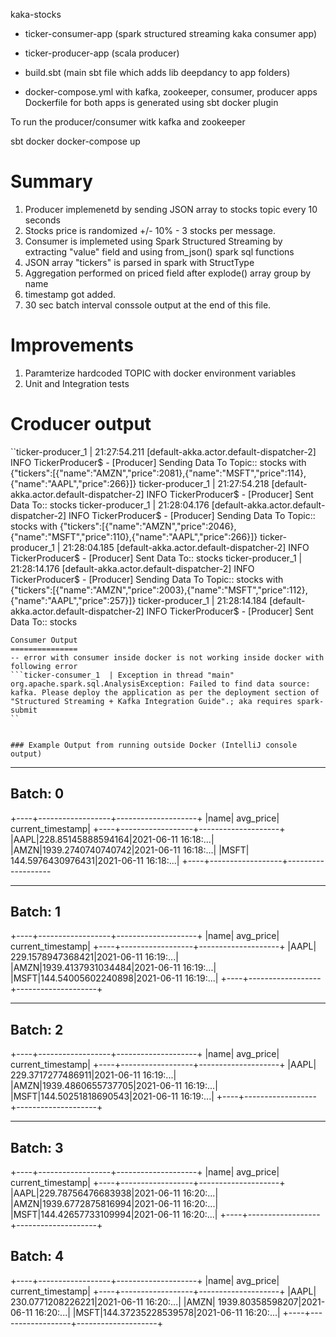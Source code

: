 kaka-stocks
- ticker-consumer-app (spark structured streaming kaka consumer app)
- ticker-producer-app (scala producer)

- build.sbt (main sbt file which adds lib deepdancy to app folders)
- docker-compose.yml with kafka, zookeeper, consumer, producer apps
Dockerfile for both apps is generated using sbt docker plugin


To run the producer/consumer witk kafka and zookeeper

sbt docker
docker-compose up


Summary
=============
1. Producer implemenetd by sending JSON array to stocks topic every 10 seconds
2. Stocks price is randomized +/- 10% - 3 stocks per message.
3. Consumer is implemeted using Spark Structured Streaming by extracting
"value" field and using from_json() spark sql functions
4. JSON array "tickers" is parsed in spark with StructType
5. Aggregation performed on priced field after explode() array group by name
6. timestamp got added.
7. 30 sec batch interval conssole output at the end of this file.

Improvements
============
1. Paramterize hardcoded TOPIC with docker environment variables
2. Unit and Integration tests

Croducer output
===============

``ticker-producer_1  | 21:27:54.211 [default-akka.actor.default-dispatcher-2] INFO TickerProducer$ - [Producer] Sending Data To Topic:: stocks with {"tickers":[{"name":"AMZN","price":2081},{"name":"MSFT","price":114},{"name":"AAPL","price":266}]}
ticker-producer_1  | 21:27:54.218 [default-akka.actor.default-dispatcher-2] INFO TickerProducer$ - [Producer] Sent Data To:: stocks
ticker-producer_1  | 21:28:04.176 [default-akka.actor.default-dispatcher-2] INFO TickerProducer$ - [Producer] Sending Data To Topic:: stocks with {"tickers":[{"name":"AMZN","price":2046},{"name":"MSFT","price":110},{"name":"AAPL","price":266}]}
ticker-producer_1  | 21:28:04.185 [default-akka.actor.default-dispatcher-2] INFO TickerProducer$ - [Producer] Sent Data To:: stocks
ticker-producer_1  | 21:28:14.176 [default-akka.actor.default-dispatcher-2] INFO TickerProducer$ - [Producer] Sending Data To Topic:: stocks with {"tickers":[{"name":"AMZN","price":2003},{"name":"MSFT","price":112},{"name":"AAPL","price":257}]}
ticker-producer_1  | 21:28:14.184 [default-akka.actor.default-dispatcher-2] INFO TickerProducer$ - [Producer] Sent Data To:: stocks
```
Consumer Output
===============
-- error with consumer inside docker is not working inside docker with following error
```ticker-consumer_1  | Exception in thread "main" org.apache.spark.sql.AnalysisException: Failed to find data source: kafka. Please deploy the application as per the deployment section of "Structured Streaming + Kafka Integration Guide".; aka requires spark-submit
``


### Example Output from running outside Docker (IntelliJ console output)

```
-------------------------------------------
Batch: 0
-------------------------------------------

+----+------------------+--------------------+
|name|         avg_price|   current_timestamp|
+----+------------------+--------------------+
|AAPL|228.85145888594164|2021-06-11 16:18:...|
|AMZN|1939.2740740740742|2021-06-11 16:18:...|
|MSFT| 144.5976430976431|2021-06-11 16:18:...|
+----+------------------+-------------------

-------------------------------------------
Batch: 1
-------------------------------------------
+----+------------------+--------------------+
|name|         avg_price|   current_timestamp|
+----+------------------+--------------------+
|AAPL| 229.1578947368421|2021-06-11 16:19:...|
|AMZN|1939.4137931034484|2021-06-11 16:19:...|
|MSFT|144.54005602240898|2021-06-11 16:19:...|
+----+------------------+--------------------+

-------------------------------------------
Batch: 2
-------------------------------------------
+----+------------------+--------------------+
|name|         avg_price|   current_timestamp|
+----+------------------+--------------------+
|AAPL| 229.3717277486911|2021-06-11 16:19:...|
|AMZN|1939.4860655737705|2021-06-11 16:19:...|
|MSFT|144.50251818690543|2021-06-11 16:19:...|
+----+------------------+--------------------+


-------------------------------------------
Batch: 3
-------------------------------------------
+----+------------------+--------------------+
|name|         avg_price|   current_timestamp|
+----+------------------+--------------------+
|AAPL|229.78756476683938|2021-06-11 16:20:...|
|AMZN|1939.6772875816994|2021-06-11 16:20:...|
|MSFT|144.42657733109994|2021-06-11 16:20:...|
+----+------------------+--------------------+


Batch: 4
-------------------------------------------
+----+------------------+--------------------+
|name|         avg_price|   current_timestamp|
+----+------------------+--------------------+
|AAPL| 230.0771208226221|2021-06-11 16:20:...|
|AMZN|  1939.80358598207|2021-06-11 16:20:...|
|MSFT|144.37235228539578|2021-06-11 16:20:...|
+----+------------------+--------------------+

```
